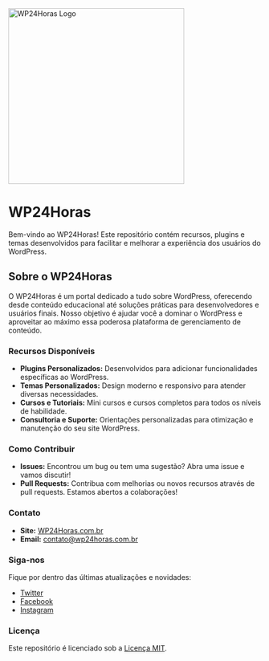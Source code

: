 <img src="https://www.wp24horas.com.br/wp-content/uploads/2021/08/wp24h-logo-4-2.svg" alt="WP24Horas Logo" width="350">


# WP24Horas

Bem-vindo ao WP24Horas! Este repositório contém recursos, plugins e temas desenvolvidos para facilitar e melhorar a experiência dos usuários do WordPress.

## Sobre o WP24Horas

O WP24Horas é um portal dedicado a tudo sobre WordPress, oferecendo desde conteúdo educacional até soluções práticas para desenvolvedores e usuários finais. Nosso objetivo é ajudar você a dominar o WordPress e aproveitar ao máximo essa poderosa plataforma de gerenciamento de conteúdo.

### Recursos Disponíveis

- **Plugins Personalizados:** Desenvolvidos para adicionar funcionalidades específicas ao WordPress.
- **Temas Personalizados:** Design moderno e responsivo para atender diversas necessidades.
- **Cursos e Tutoriais:** Mini cursos e cursos completos para todos os níveis de habilidade.
- **Consultoria e Suporte:** Orientações personalizadas para otimização e manutenção do seu site WordPress.

### Como Contribuir

- **Issues:** Encontrou um bug ou tem uma sugestão? Abra uma issue e vamos discutir!
- **Pull Requests:** Contribua com melhorias ou novos recursos através de pull requests. Estamos abertos a colaborações!

### Contato

- **Site:** [WP24Horas.com.br](https://wp24horas.com.br)
- **Email:** contato@wp24horas.com.br

### Siga-nos

Fique por dentro das últimas atualizações e novidades:

- [Twitter](https://twitter.com/WP24Horas)
- [Facebook](https://facebook.com/WP24Horas)
- [Instagram](https://instagram.com/WP24Horas)

### Licença

Este repositório é licenciado sob a [Licença MIT](LICENSE).

